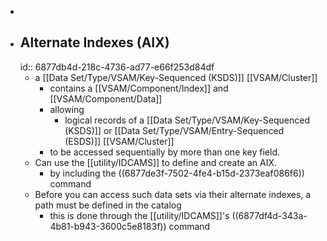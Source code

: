 -
- ## Alternate Indexes (AIX)
  id:: 6877db4d-218c-4736-ad77-e66f253d84df
	- a [[Data Set/Type/VSAM/Key-Sequenced (KSDS)]] [[VSAM/Cluster]]
		- contains a  [[VSAM/Component/Index]] and [[VSAM/Component/Data]]
		- allowing
			- logical records of a [[Data Set/Type/VSAM/Key-Sequenced (KSDS)]] or [[Data Set/Type/VSAM/Entry-Sequenced (ESDS)]] [[VSAM/Cluster]]
		- to be accessed sequentially by more than one key field.
	- Can use the [[utility/IDCAMS]] to define and create an AIX.
		- by including the ((6877de3f-7502-4fe4-b15d-2373eaf086f6)) command
	- Before you can access such data sets via their alternate indexes, a path must be defined in the catalog
		- this is done through the [[utility/IDCAMS]]'s ((6877df4d-343a-4b81-b943-3600c5e8183f)) command